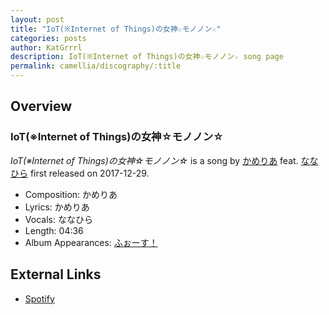 ```yaml
---
layout: post
title: "IoT(※Internet of Things)の女神☆モノノン☆"
categories: posts
author: KatGrrrl
description: IoT(※Internet of Things)の女神☆モノノン☆ song page
permalink: camellia/discography/:title
---
```


## Overview

### IoT(※Internet of Things)の女神☆モノノン☆

*IoT(※Internet of Things)の女神☆モノノン☆* is a song by [かめりあ](/camellia) feat. [ななひら](#) first released on 2017-12-29.

* Composition: かめりあ
* Lyrics: かめりあ
* Vocals: ななひら
* Length: 04:36
* Album Appearances: [ふぉーす！](/camellia/albums/Force)

## External Links

* [Spotify](https://open.spotify.com/track/4oReI6GFFj3s59qoB7PSqe?si=ff9208a51e1649e5)
